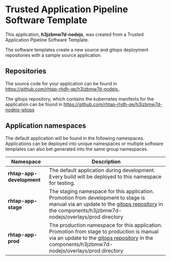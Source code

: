 # Trusted Application Pipeline Software Template

This application, **h3jzbmw7d-nodejs**, was created from a Trusted Application Pipeline Software Template.

The software templates create a new source and gitops deployment repositories with a sample source application. 

## Repositories

The source code for your application can be found in [https://github.com/rhtap-rhdh-qe/h3jzbmw7d-nodejs ](https://github.com/rhtap-rhdh-qe/h3jzbmw7d-nodejs ).
 
The gitops repository, which contains the kubernetes manifests for the application can be found in 
[https://github.com/rhtap-rhdh-qe/h3jzbmw7d-nodejs-gitops ](https://github.com/rhtap-rhdh-qe/h3jzbmw7d-nodejs-gitops ) 

## Application namespaces 

The default application will be found in the following namespaces. Applications can be deployed into unique namespaces or multiple software templates can also bet generated into the same group namespaces.  

|  Namespace   |  Description   |  
| -------- | -------- |   
| **rhtap-app-development** | The default application during development. Every build will be deployed to this namespace for testing. | 
| **rhtap-app-stage** | The staging namespace for this application. Promotion from development to stage is manual via an update to the [gitops repository](https://github.com/rhtap-rhdh-qe/h3jzbmw7d-nodejs-gitops ) in the components/h3jzbmw7d-nodejs/overlays/prod directory |  
| **rhtap-app-prod** | The production namespace for this application. Promotion from stage to production is manual via an update to the [gitops repository](https://github.com/rhtap-rhdh-qe/h3jzbmw7d-nodejs-gitops ) in the components/h3jzbmw7d-nodejs/overlays/prod directory | 